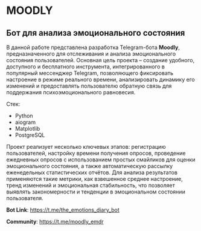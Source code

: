 # MOODLY
## Бот для анализа эмоционального состояния

В данной работе представлена разработка Telegram-бота **Moodly**, предназначенного для отслеживания и анализа эмоционального состояния пользователей. Основная цель проекта – создание удобного, доступного и бесплатного инструмента, интегрированного в популярный мессенджер Telegram, позволяющего фиксировать настроение в режиме реального времени, анализировать динамику его изменений и предоставлять пользователю обратную связь для поддержания психоэмоционального равновесия.

Стек:
- Python
- aiogram
- Matplotlib
- PostgreSQL

Проект реализует несколько ключевых этапов: регистрацию пользователей, настройку времени получения опросов, проведение ежедневных опросов с использованием простых смайликов для оценки эмоционального состояния, а также автоматическую рассылку еженедельных статистических отчётов. Для анализа результатов применяются такие метрики, как взвешенное среднее настроение, тренд изменений и эмоциональная стабильность, что позволяет выявлять закономерности и тенденции в эмоциональном состоянии пользователя.

**Bot Link**: https://t.me/the_emotions_diary_bot

**Community**: https://t.me/moodly_emdr